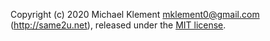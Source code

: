 Copyright (c) 2020 Michael Klement <mklement0@gmail.com> (http://same2u.net), released under the [MIT license](https://spdx.org/licenses/MIT#licenseText).
